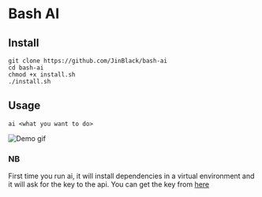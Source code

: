# Bash AI

## Install
    git clone https://github.com/JinBlack/bash-ai
    cd bash-ai
    chmod +x install.sh
    ./install.sh

## Usage
`ai <what you want to do>`

![Demo gif](https://i.postimg.cc/VNqZh0tV/demo.gif)

### NB
First time you run ai, it will install dependencies in a virtual environment and it will ask for the key to the api. You can get the key from [here](https://beta.openai.com/account/api-keys)
